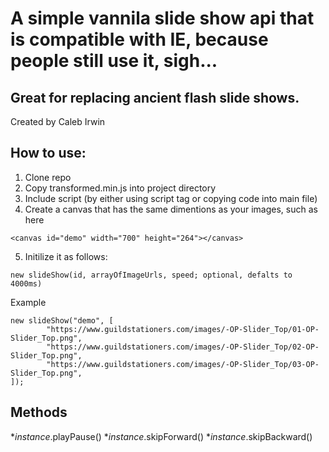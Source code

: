 # A simple vannila slide show api that is compatible with IE, because people still use it, sigh...
## Great for replacing ancient flash slide shows.
Created by Caleb Irwin

## How to use:

1. Clone repo
2. Copy transformed.min.js into project directory
3. Include script (by either using script tag or copying code into main file)
4. Create a canvas that has the same dimentions as your images, such as here
```
<canvas id="demo" width="700" height="264"></canvas>
```
5. Initilize it as follows:
```
new slideShow(id, arrayOfImageUrls, speed; optional, defalts to 4000ms)
```
Example
```
new slideShow("demo", [
        "https://www.guildstationers.com/images/-OP-Slider_Top/01-OP-Slider_Top.png",
        "https://www.guildstationers.com/images/-OP-Slider_Top/02-OP-Slider_Top.png",
        "https://www.guildstationers.com/images/-OP-Slider_Top/03-OP-Slider_Top.png",
]);
```
## Methods
*_instance_.playPause()
*_instance_.skipForward()
*_instance_.skipBackward()